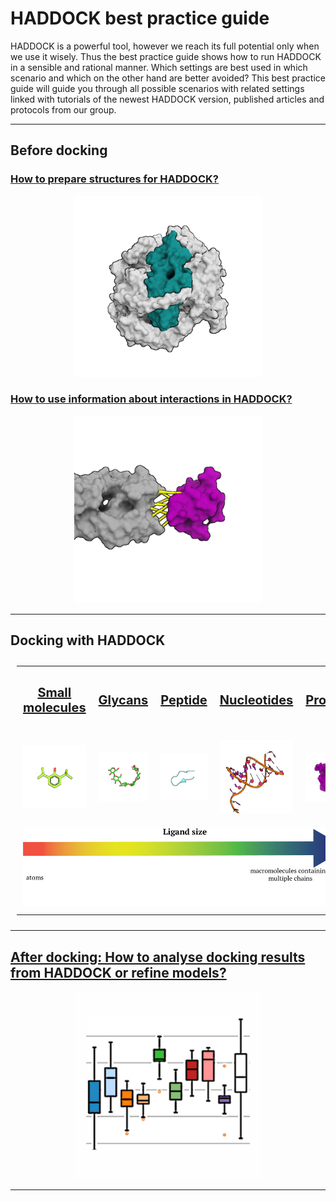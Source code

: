 # HADDOCK best practice guide

HADDOCK is a powerful tool, however we reach its full potential only when we use it wisely.
Thus the best practice guide shows how to run HADDOCK in a sensible and rational manner.
Which settings are best used in which scenario and which on the other hand are better avoided?
This best practice guide will guide you through all possible scenarios with related settings linked with tutorials of the newest HADDOCK version, published articles and protocols from our group. 


<hr>

## Before docking

### [How to prepare structures for HADDOCK?](./bpg/structures.md)

<a href="./bpg/structures.md" title="Structures preparation"><center><img width="300" src="./bpg/pdb.png" class="col-table" ></center></a>
  
### [How to use information about interactions in HADDOCK?](./bpg/restraints.md)

<a href="./bpg/restraints.md" title="Restraints preparation"> <center> <img width="300" src="./bpg/restraints.png" class="col-table" ></center></a>


<hr>

##  Docking with HADDOCK

<style>
table, th, td {
  border: 3px ;
  padding: 10px;
  table-layout: fixed ;
  width: 100% ;
}
</style>

<table class="three-col-table">

  <tr>
    <td><center><b><p style="font-size:20px"><a href="./bpg/small_mol.md" alt="Docking of small molecules" title="Docking of small molecules">Small molecules</a></p></b></center></td>
    <td><center><b><p style="font-size:20px"><a href="./bpg/glycans.md" alt="Docking of glycans" title="Docking of glycans">Glycans</a></p></b></center></td>
    <td><center><b><p style="font-size:20px"><a href="./bpg/peptides.md" alt="Docking of peptides" title="Docking of peptides">Peptide</a></p></b></center></td>
    <td><center><b><p style="font-size:20px"><a href="./bpg/dna.md" alt="Docking of nucleotides" title="Docking of small molecules">Nucleotides</a></p></b></center></td>
    <td><center><b><p style="font-size:20px"><a href="./bpg/proteins.md" alt="Docking of proteins" title="Docking of protein">Proteins</a></p></b></center></td>
    <!--
    <td><center><b><p style="font-size:20px"><a href="./bpg/cg.md" alt="Docking of coarse grained molecules" title="Docking of coarse grained molecules ">Coarse grain</a></p></b></center></td>
    -->
  </tr>
  <tr>
    <td>
      <a href="./bpg/small_mol.md"
         alt="Docking of small molecules"
         title="Docking of small molecules">
         <img src="./bpg/small_mol.png" class="col-table">
      </a>
    </td>
    <td>
      <a href="./bpg/glycans.md"
         alt="Docking of glycans"
         title="Docking of glycans">
         <img src="./bpg/sugar.png" class="col-table">
      </a>
    </td>
    <td>
      <a href="./bpg/peptides.md"
         alt="Docking of peptides"
         title="Docking of peptides">
         <img src="./bpg/pep.png" class="col-table">
      </a>
    </td>
    <td>
      <a href="dna"
         alt="Docking of nucleotides"
         title="Docking of nucleotides">
         <img src="./bpg/dna.png" class="col-table">
      </a>
    </td>
    <td>
      <a href="./bpg/proteins.md"
         alt="Docking of proteins."
         title="Docking of proteins">
         <img src="./bpg/antigen.png" class="col-table">
      </a>
    </td>
    <!--
    <td>
      <a href="./bpg/cg.md"
         alt="Docking of coarse grained molecules"
         title="Docking of coarse grained molecules">
         <img src="./bpg/cg.png" class="col-table">
      </a>
    </td>
    -->
  </tr>
  <tr>
       <td colspan="6">
         <center><img src="./bpg/arrow_rainbow.png" ></center>
       </td>
  </tr>
 </table>


<hr>

##  [After docking: How to analyse docking results from HADDOCK or refine models?](./bpg/analysis.md)


<a href="./bpg/analysis.md" title="Analysis">
<center>
<img width="300" src="./bpg/analysis.png" class="col-table" ></center>
</a>


<hr>
